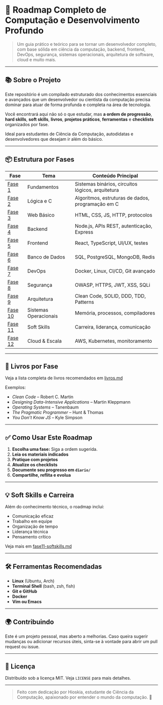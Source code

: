 # 🧠 Roadmap Completo de Computação e Desenvolvimento Profundo

> Um guia prático e teórico para se tornar um desenvolvedor completo, com base sólida em ciência da computação, backend, frontend, DevOps, segurança, sistemas operacionais, arquitetura de software, cloud e muito mais.

---

## 📚 Sobre o Projeto

Este repositório é um compilado estruturado dos conhecimentos essenciais e avançados que um desenvolvedor ou cientista da computação precisa dominar para atuar de forma profunda e completa na área de tecnologia.  

Você encontrará aqui não só o que estudar, mas **a ordem de progressão**, **hard skills**, **soft skills**, **livros**, **projetos práticos**, **ferramentas** e **checklists** organizados por fase.

Ideal para estudantes de Ciência da Computação, autodidatas e desenvolvedores que desejam ir além do básico.

---

## 📦 Estrutura por Fases

| Fase | Tema | Conteúdo Principal |
|------|------|---------------------|
| [Fase 1](fases/fase1-fundamentos-computacao.md) | Fundamentos | Sistemas binários, circuitos lógicos, arquitetura |
| [Fase 2](fases/fase2-algoritmos-logica.md) | Lógica e C | Algoritmos, estruturas de dados, programação em C |
| [Fase 3](fases/fase3-web-basico.md) | Web Básico | HTML, CSS, JS, HTTP, protocolos |
| [Fase 4](fases/fase4-backend.md) | Backend | Node.js, APIs REST, autenticação, Express |
| [Fase 5](fases/fase5-frontend.md) | Frontend | React, TypeScript, UI/UX, testes |
| [Fase 6](fases/fase6-banco-dados.md) | Banco de Dados | SQL, PostgreSQL, MongoDB, Redis |
| [Fase 7](fases/fase7-devops.md) | DevOps | Docker, Linux, CI/CD, Git avançado |
| [Fase 8](fases/fase8-seguranca.md) | Segurança | OWASP, HTTPS, JWT, XSS, SQLi |
| [Fase 9](fases/fase9-arquitetura.md) | Arquitetura | Clean Code, SOLID, DDD, TDD, Patterns |
| [Fase 10](fases/fase10-sistemas.md) | Sistemas Operacionais | Memória, processos, compiladores |
| [Fase 11](fases/fase11-softskills.md) | Soft Skills | Carreira, liderança, comunicação |
| [Fase 12](fases/fase12-cloud.md) | Cloud & Escala | AWS, Kubernetes, monitoramento |

---

## 📘 Livros por Fase

Veja a lista completa de livros recomendados em [livros.md](livros.md)

Exemplos:
- *Clean Code* – Robert C. Martin
- *Designing Data-Intensive Applications* – Martin Kleppmann
- *Operating Systems* – Tanenbaum
- *The Pragmatic Programmer* – Hunt & Thomas
- *You Don’t Know JS* – Kyle Simpson

---

## ✅ Como Usar Este Roadmap

1. **Escolha uma fase:** Siga a ordem sugerida.
2. **Leia os materiais indicados**
3. **Pratique com projetos**
4. **Atualize os checklists**
5. **Documente seu progresso em `diario/`**
6. **Compartilhe, reflita e evolua**

---

## 💡 Soft Skills e Carreira

Além do conhecimento técnico, o roadmap inclui:
- Comunicação eficaz
- Trabalho em equipe
- Organização de tempo
- Liderança técnica
- Pensamento crítico

Veja mais em [fase11-softskills.md](fases/fase11-softskills.md)

---

## 🛠️ Ferramentas Recomendadas

- **Linux** (Ubuntu, Arch)
- **Terminal Shell** (bash, zsh, fish)
- **Git e GitHub**
- **Docker**
- **Vim ou Emacs**

---

## 🌍 Contribuindo

Este é um projeto pessoal, mas aberto a melhorias. Caso queira sugerir mudanças ou adicionar recursos úteis, sinta-se à vontade para abrir um pull request ou issue.

---

## 📜 Licença

Distribuído sob a licença MIT. Veja `LICENSE` para mais detalhes.

---

> Feito com dedicação por Hioskia, estudante de Ciência da Computação, apaixonado por entender o mundo da computação. 🚀
